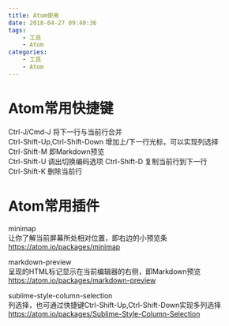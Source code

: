 ```yaml
---
title: Atom使用
date: 2018-04-27 09:40:36
tags:
    - 工具
    - Atom
categories:
    - 工具
    - Atom
---
```

# Atom常用快捷键
Ctrl-J/Cmd-J 将下一行与当前行合并  
Ctrl-Shift-Up,Ctrl-Shift-Down 增加上/下一行光标，可以实现列选择  
Ctrl-Shift-M 即Markdown预览  
Ctrl-Shift-U 调出切换编码选项
Ctrl-Shift-D 复制当前行到下一行  
Ctrl-Shift-K 删除当前行

# Atom常用插件
minimap  
让你了解当前屏幕所处相对位置，即右边的小预览条  
https://atom.io/packages/minimap

markdown-preview  
呈现的HTML标记显示在当前编辑器的右侧，即Markdown预览
https://atom.io/packages/markdown-preview

sublime-style-column-selection  
列选择，也可通过快捷键Ctrl-Shift-Up,Ctrl-Shift-Down实现多列选择  
https://atom.io/packages/Sublime-Style-Column-Selection
